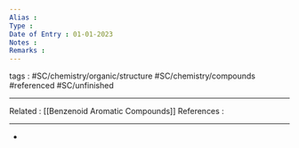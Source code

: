 ```yaml
---
Alias : 
Type : 
Date of Entry : 01-01-2023
Notes : 
Remarks :  
---
```

 tags :  #SC/chemistry/organic/structure #SC/chemistry/compounds #referenced #SC/unfinished 
 
---
Related :  [[Benzenoid Aromatic Compounds]]
References : 

---
- 